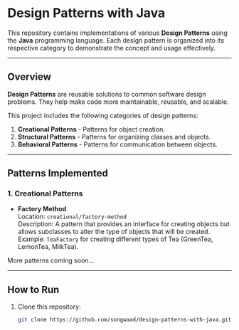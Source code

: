 # Design Patterns with Java

This repository contains implementations of various **Design Patterns** using the **Java** programming language. Each design pattern is organized into its respective category to demonstrate the concept and usage effectively.

---

## **Overview**

**Design Patterns** are reusable solutions to common software design problems. They help make code more maintainable, reusable, and scalable.

This project includes the following categories of design patterns:

1. **Creational Patterns** - Patterns for object creation.
2. **Structural Patterns** - Patterns for organizing classes and objects.
3. **Behavioral Patterns** - Patterns for communication between objects.

---

## **Patterns Implemented**

### 1. Creational Patterns
- **Factory Method**  
  Location: `creational/factory-method`  
  Description: A pattern that provides an interface for creating objects but allows subclasses to alter the type of objects that will be created.  
  Example: `TeaFactory` for creating different types of Tea (GreenTea, LemonTea, MilkTea).

More patterns coming soon...

---

## How to Run
1. Clone this repository:
   ```bash
   git clone https://github.com/songwaad/design-patterns-with-java.git
